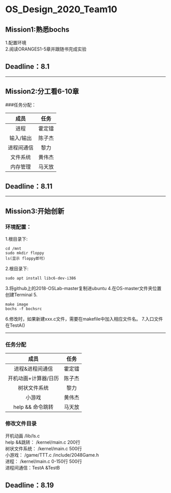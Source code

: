 # OS_Design_2020_Team10

## Mission1:熟悉bochs
1.配置环境  
2.阅读ORANGES1-5章并跟随书完成实验  

## Deadline：8.1

---------

  

## Mission2:分工看6-10章

###任务分配：  

|  成员   | 任务 |
|  :----:  | :----:  |
| 进程  | 霍定镭 |
| 输入/输出  | 陈子杰 |
| 进程间通信  | 黎力 |
| 文件系统  | 黄伟杰 |
| 内存管理  | 马天放 |

## Deadline：8.11


------

## Mission3:开始创新

### 环境配置：
1.根目录下:
```
cd /mnt
sudo mkdir floppy
ls(显示 floppy即可）
```
2.根目录下:
``` 
sudo apt install libc6-dev-i386
```
3.将github上的2018-OSLab-master复制进ubuntu
4.在OS-master文件夹位置创建Terminal
5.
```
make image
bochs -f bochsrc
```

6.修改时，如果新建xxx.c文件，需要在makefile中加入相应文件名。
7.入口文件在TestA()

---------
### 任务分配


|  成员   | 任务 |
|  :----:  | :----:  |
| 进程&进程间通信  | 霍定镭 |
| 开机动画+计算器/日历  | 陈子杰 |
| 树状文件系统  | 黎力 |
| 小游戏  | 黄伟杰 |
| help && 命令跳转  | 马天放 |


### 修改文件目录
开机动画	/lib/ls.c  	
help &&跳转： /kernel/main.c 200行  
树状文件系统： /kernel/main.c 500行  
小游戏：	/game/TTT.c	/include/2048Game.h  
进程： /kernel/main.c 0-150行	500行  
进程间通信：TestA &TestB  


## Deadline：8.19
